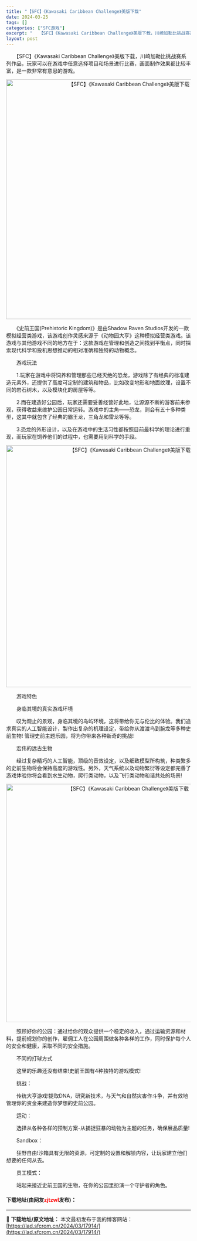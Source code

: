 ```yaml
---
title: "【SFC】《Kawasaki Caribbean Challenge》美版下载"
date: 2024-03-25
tags: []
categories: ["SFC游戏"]
excerpt: "　　【SFC】《Kawasaki Caribbean Challenge》美版下载，川崎加勒比挑战赛系列作品，玩家可以在游戏中任意选择项目和场景进行比赛，画面制作效果都比较丰富，是一款非常有意思的游戏。 　　《史前王国(Prehistoric Kingdom)》是由Shadow Raven Stud&hellip;"
layout: post
---
```


 <p>　　【SFC】《Kawasaki Caribbean Challenge》美版下载，川崎加勒比挑战赛系列作品，玩家可以在游戏中任意选择项目和场景进行比赛，画面制作效果都比较丰富，是一款非常有意思的游戏。</p> <p align="center"><img align="" border="0" src="https://lad.sfcrom.cn/wp-content/uploads/2024/03/20240324_6600bce31fa6b.png" width="654" alt="【SFC】《Kawasaki Caribbean Challenge》美版下载" /></p> <p>　　《史前王国(Prehistoric Kingdom)》是由Shadow Raven Studios开发的一款模拟经营类游戏，该游戏创作灵感来源于《动物园大亨》这种模拟经营类游戏。该游戏与其他游戏不同的地方在于：这款游戏在管理和创造之间找到平衡点，同时探索现代科学和投机思想推动的相对准确和独特的动物概念。</p> <p>　　游戏玩法</p> <p>　　1.玩家在游戏中将饲养和管理那些已经灭绝的恐龙，游戏除了有经典的标准建造元素外，还提供了高度可定制的建筑和物品，比如改变地形和地面纹理，设置不同的岩石树木，以及模块化的房屋等等。</p> <p>　　2.而在建造好公园后，玩家还需要妥善经营好此地，让源源不断的游客前来参观，获得收益来维护公园日常运转。游戏中的主角&mdash;&mdash;恐龙，则会有五十多种类型，这其中就包含了经典的霸王龙，三角龙和雷龙等等。</p> <p>　　3.恐龙的外形设计，以及在游戏中的生活习性都按照目前最科学的理论进行重现，而玩家在饲养他们的过程中，也需要用到科学的手段。</p> <p align="center"><img align="" border="0" src="https://lad.sfcrom.cn/wp-content/uploads/2024/03/20240324_6600bce501eea.png" width="660" alt="【SFC】《Kawasaki Caribbean Challenge》美版下载" /></p> <p>　　游戏特色</p> <p>　　身临其境的真实游戏环境</p> <p>　　叹为观止的景观，身临其境的岛屿环境，这将带给你无与伦比的体验。我们追求真实的人工智能设计，製作出复杂的机理设定，带给你从渡渡鸟到腕龙等多种史前生物! 管理史前主题乐园，将为你带来各种新奇的挑战!</p> <p>　　宏伟的远古生物</p> <p>　　经过复杂精巧的人工智能，顶级的音效设定，以及细致模型所构筑，种类繁多的史前生物将会保持高度的游戏性。另外，天气系统以及动物繁衍等设定都完善了游戏体验你将会看到水生动物，爬行类动物，以及飞行类动物和谐共处的场景!</p> <p align="center"><img align="" border="0" src="https://lad.sfcrom.cn/wp-content/uploads/2024/03/20240324_6600bce691dce.png" width="650" alt="【SFC】《Kawasaki Caribbean Challenge》美版下载" /></p> <p>　　照顾好你的公园：通过给你的观众提供一个稳定的收入，通过运输资源和材料，提前规划你的创作，雇佣工人在公园周围做各种各样的工作，同时保护每个人的安全和健康，采取不同的安全措施。</p> <p>　　不同的打球方式</p> <p>　　这里的乐趣还没有结束!史前王国有4种独特的游戏模式!</p> <p>　　挑战：</p> <p>　　传统大亨游戏!提取DNA，研究新技术，与天气和自然灾害作斗争，并有效地管理你的资金来建造你梦想的史前公园。</p> <p>　　运动：</p> <p>　　选择从各种各样的预制方案-从捕捉狂暴的动物为主题的任务，确保展品质量!</p> <p>　　Sandbox：</p> <p>　　狂野自由!沙箱具有无限的资源，可定制的设置和解锁内容，让玩家建立他们想要的任何从去。</p> <p>　　员工模式：</p> <p>　　站起来接近史前王国的生物，在你的公园里扮演一个守护者的角色。</p> <p><h4>下载地址(由网友<font color="red">zjtzwl</font>发布)：</h4></p> 

---
📖 **下载地址/原文地址：** 本文最初发布于我的博客网站：[https://lad.sfcrom.cn/2024/03/17914/](https://lad.sfcrom.cn/2024/03/17914/)
